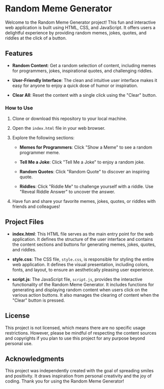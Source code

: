 # Random Meme Generator

Welcome to the Random Meme Generator project! This fun and interactive web application is built using HTML, CSS, and JavaScript. It offers users a delightful experience by providing random memes, jokes, quotes, and riddles at the click of a button.

## Features

- **Random Content**: Get a random selection of content, including memes for programmers, jokes, inspirational quotes, and challenging riddles.

- **User-Friendly Interface**: The clean and intuitive user interface makes it easy for anyone to enjoy a quick dose of humor or inspiration.

- **Clear All**: Reset the content with a single click using the "Clear" button.

### How to Use

1. Clone or download this repository to your local machine.

2. Open the `index.html` file in your web browser.

3. Explore the following sections:

   - **Memes for Programmers**: Click "Show a Meme" to see a random programmer meme.
   
   - **Tell Me a Joke**: Click "Tell Me a Joke" to enjoy a random joke.
   
   - **Random Quotes**: Click "Random Quote" to discover an inspiring quote.
   
   - **Riddles**: Click "Riddle Me" to challenge yourself with a riddle. Use "Reveal Riddle Answer" to uncover the answer.

4. Have fun and share your favorite memes, jokes, quotes, or riddles with friends and colleagues!

## Project Files

- **index.html**: This HTML file serves as the main entry point for the web application. It defines the structure of the user interface and contains the content sections and buttons for generating memes, jokes, quotes, and riddles.

- **style.css**: The CSS file, `style.css`, is responsible for styling the entire web application. It defines the visual presentation, including colors, fonts, and layout, to ensure an aesthetically pleasing user experience.

- **script.js**: The JavaScript file, `script.js`, provides the interactive functionality of the Random Meme Generator. It includes functions for generating and displaying random content when users click on the various action buttons. It also manages the clearing of content when the "Clear" button is pressed.

## License

This project is not licensed, which means there are no specific usage restrictions. However, please be mindful of respecting the content sources and copyrights if you plan to use this project for any purpose beyond personal use.

## Acknowledgments

This project was independently created with the goal of spreading smiles and positivity. It draws inspiration from personal creativity and the joy of coding. Thank you for using the Random Meme Generator!
